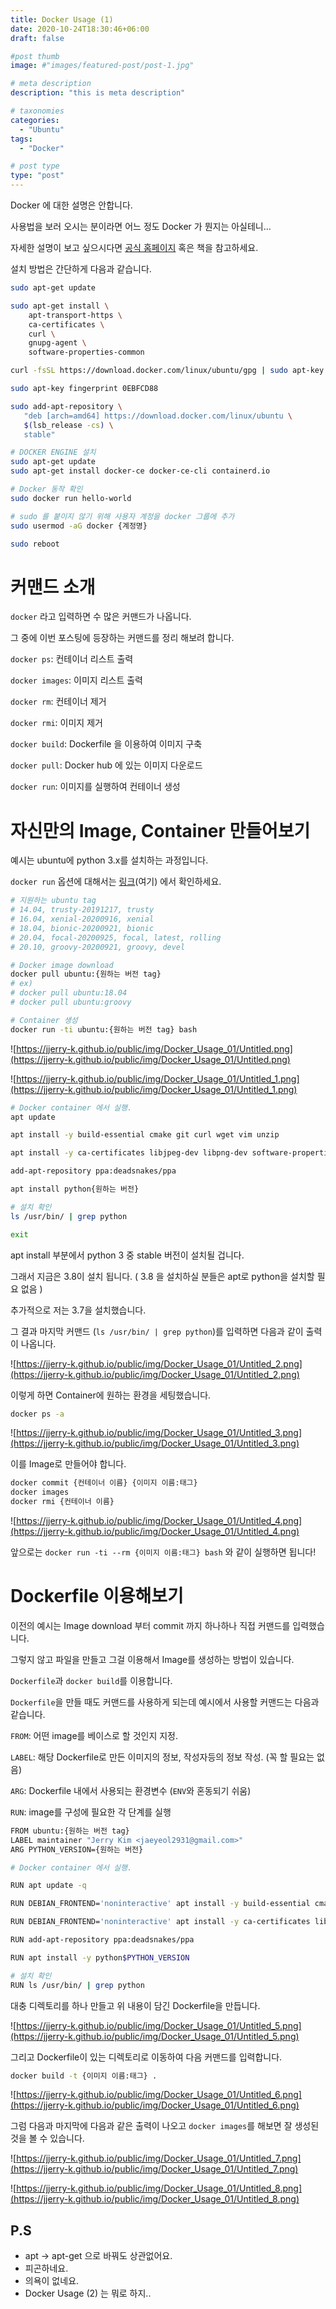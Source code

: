 ```yaml
---
title: Docker Usage (1)
date: 2020-10-24T18:30:46+06:00
draft: false

#post thumb
image: #"images/featured-post/post-1.jpg"

# meta description
description: "this is meta description"

# taxonomies
categories:
  - "Ubuntu"
tags:
  - "Docker"

# post type
type: "post"
---
```


Docker 에 대한 설명은 안합니다. 

사용법을 보러 오시는 분이라면 어느 정도 Docker 가 뭔지는 아실테니...

자세한 설명이 보고 싶으시다면 [공식 홈페이지](https://docs.docker.com/get-started/overview/) 혹은 책을 참고하세요.

설치 방법은 간단하게 다음과 같습니다.

```bash
sudo apt-get update

sudo apt-get install \
    apt-transport-https \
    ca-certificates \
    curl \
    gnupg-agent \
    software-properties-common

curl -fsSL https://download.docker.com/linux/ubuntu/gpg | sudo apt-key add -

sudo apt-key fingerprint 0EBFCD88

sudo add-apt-repository \
   "deb [arch=amd64] https://download.docker.com/linux/ubuntu \
   $(lsb_release -cs) \
   stable"

# DOCKER ENGINE 설치
sudo apt-get update
sudo apt-get install docker-ce docker-ce-cli containerd.io

# Docker 동작 확인
sudo docker run hello-world

# sudo 를 붙이지 않기 위해 사용자 계정을 docker 그룹에 추가
sudo usermod -aG docker {계정명}

sudo reboot
```

# 커맨드 소개

`docker` 라고 입력하면 수 많은 커맨드가 나옵니다.

그 중에 이번 포스팅에 등장하는 커맨드를 정리 해보려 합니다. 

`docker ps`: 컨테이너 리스트 출력 

`docker images`: 이미지 리스트 출력

`docker rm`: 컨테이너 제거

`docker rmi`: 이미지 제거

`docker build`: Dockerfile 을 이용하여 이미지 구축

`docker pull`: Docker hub 에 있는 이미지 다운로드

`docker run`: 이미지를 실행하여 컨테이너 생성

# 자신만의 Image, Container 만들어보기

예시는 ubuntu에 python 3.x를 설치하는 과정입니다. 

`docker run` 옵션에 대해서는 [링크](https://docs.docker.com/engine/reference/commandline/run/)(여기) 에서 확인하세요. 

```bash
# 지원하는 ubuntu tag
# 14.04, trusty-20191217, trusty
# 16.04, xenial-20200916, xenial
# 18.04, bionic-20200921, bionic
# 20.04, focal-20200925, focal, latest, rolling
# 20.10, groovy-20200921, groovy, devel

# Docker image download
docker pull ubuntu:{원하는 버전 tag}
# ex)
# docker pull ubuntu:18.04
# docker pull ubuntu:groovy

# Container 생성
docker run -ti ubuntu:{원하는 버전 tag} bash
```

![https://jjerry-k.github.io/public/img/Docker_Usage_01/Untitled.png](https://jjerry-k.github.io/public/img/Docker_Usage_01/Untitled.png)

![https://jjerry-k.github.io/public/img/Docker_Usage_01/Untitled_1.png](https://jjerry-k.github.io/public/img/Docker_Usage_01/Untitled_1.png)

```bash
# Docker container 에서 실행.
apt update

apt install -y build-essential cmake git curl wget vim unzip 

apt install -y ca-certificates libjpeg-dev libpng-dev software-properties-common

add-apt-repository ppa:deadsnakes/ppa

apt install python{원하는 버전}

# 설치 확인
ls /usr/bin/ | grep python

exit
```

apt install 부분에서 python 3 중 stable 버전이 설치될 겁니다. 

그래서 지금은 3.8이 설치 됩니다. ( 3.8 을 설치하실 분들은 apt로 python을 설치할 필요 없음 )

추가적으로 저는 3.7을 설치했습니다. 

그 결과 마지막 커맨드 (`ls /usr/bin/ | grep python`)를 입력하면 다음과 같이 출력이 나옵니다. 

![https://jjerry-k.github.io/public/img/Docker_Usage_01/Untitled_2.png](https://jjerry-k.github.io/public/img/Docker_Usage_01/Untitled_2.png)

이렇게 하면 Container에 원하는 환경을 세팅했습니다. 

```bash
docker ps -a
```

![https://jjerry-k.github.io/public/img/Docker_Usage_01/Untitled_3.png](https://jjerry-k.github.io/public/img/Docker_Usage_01/Untitled_3.png)

이를 Image로 만들어야 합니다. 

```bash
docker commit {컨테이너 이름} {이미지 이름:태그}
docker images
docker rmi {컨테이너 이름}
```

![https://jjerry-k.github.io/public/img/Docker_Usage_01/Untitled_4.png](https://jjerry-k.github.io/public/img/Docker_Usage_01/Untitled_4.png)

앞으로는 `docker run -ti --rm {이미지 이름:태그} bash` 와 같이 실행하면 됩니다!

# Dockerfile 이용해보기

이전의 예시는 Image download 부터 commit 까지 하나하나 직접 커맨드를 입력했습니다. 

그렇지 않고 파일을 만들고 그걸 이용해서 Image를 생성하는 방법이 있습니다. 

`Dockerfile`과 `docker build`를 이용합니다. 

`Dockerfile`을 만들 때도 커맨드를 사용하게 되는데 예시에서 사용할 커맨드는 다음과 같습니다.

`FROM`: 어떤 image를 베이스로 할 것인지 지정.

`LABEL`: 해당 Dockerfile로 만든 이미지의 정보, 작성자등의 정보 작성. (꼭 할 필요는 없음)

`ARG`: Dockerfile 내에서 사용되는 환경변수 (`ENV`와 혼동되기 쉬움)

`RUN`: image를 구성에 필요한 각 단계를 실행

```bash
FROM ubuntu:{원하는 버전 tag}
LABEL maintainer "Jerry Kim <jaeyeol2931@gmail.com>"
ARG PYTHON_VERSION={원하는 버전}

# Docker container 에서 실행.

RUN apt update -q

RUN DEBIAN_FRONTEND='noninteractive' apt install -y build-essential cmake git curl wget vim unzip

RUN DEBIAN_FRONTEND='noninteractive' apt install -y ca-certificates libjpeg-dev libpng-dev software-properties-common

RUN add-apt-repository ppa:deadsnakes/ppa

RUN apt install -y python$PYTHON_VERSION

# 설치 확인
RUN ls /usr/bin/ | grep python
```

대충 디렉토리를 하나 만들고 위 내용이 담긴 Dockerfile을 만듭니다. 

![https://jjerry-k.github.io/public/img/Docker_Usage_01/Untitled_5.png](https://jjerry-k.github.io/public/img/Docker_Usage_01/Untitled_5.png)

그리고 Dockerfile이 있는 디렉토리로 이동하여 다음 커맨드를 입력합니다.

```bash
docker build -t {이미지 이름:태그} .
```

![https://jjerry-k.github.io/public/img/Docker_Usage_01/Untitled_6.png](https://jjerry-k.github.io/public/img/Docker_Usage_01/Untitled_6.png)

그럼 다음과 마지막에 다음과 같은 출력이 나오고 `docker images`를 해보면 잘 생성된 것을 볼 수 있습니다. 

![https://jjerry-k.github.io/public/img/Docker_Usage_01/Untitled_7.png](https://jjerry-k.github.io/public/img/Docker_Usage_01/Untitled_7.png)

![https://jjerry-k.github.io/public/img/Docker_Usage_01/Untitled_8.png](https://jjerry-k.github.io/public/img/Docker_Usage_01/Untitled_8.png)

## P.S

- apt → apt-get 으로 바꿔도 상관없어요.
- 피곤하네요.
- 의욕이 없네요.
- Docker Usage (2) 는 뭐로 하지..